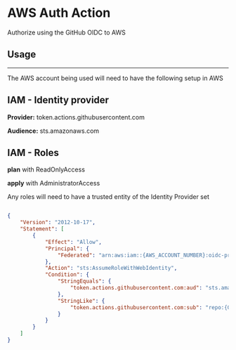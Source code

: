 # AWS Auth Action

Authorize using the GitHub OIDC to AWS

## Usage

---

The AWS account being used will need to have the following setup in AWS

## IAM - Identity provider

**Provider:** token.actions.githubusercontent.com

**Audience:** sts.amazonaws.com

## IAM - Roles

**plan** with ReadOnlyAccess

**apply** with AdministratorAccess

Any roles will need to have a trusted entity of the Identity Provider set

```json

{
    "Version": "2012-10-17",
    "Statement": [
        {
            "Effect": "Allow",
            "Principal": {
                "Federated": "arn:aws:iam::{AWS_ACCOUNT_NUMBER}:oidc-provider/token.actions.githubusercontent.com"
            },
            "Action": "sts:AssumeRoleWithWebIdentity",
            "Condition": {
                "StringEquals": {
                    "token.actions.githubusercontent.com:aud": "sts.amazonaws.com"
                },
                "StringLike": {
                    "token.actions.githubusercontent.com:sub": "repo:{GITHUB_ORG_NAME}/*:*"
                }
            }
        }
    ]
}

```
